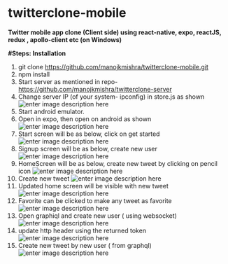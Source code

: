 # twitterclone-mobile

**Twitter mobile app clone (Client side) using react-native, expo, reactJS, redux ,  apollo-client etc (on Windows)**

**#Steps: Installation**
1. git clone https://github.com/manojkmishra/twitterclone-mobile.git
2. npm install
3. Start server as mentioned in repo- https://github.com/manojkmishra/twitterclone-server
3. Change server IP (of your system- ipconfig) in store.js as shown
![enter image description here](https://github.com/manojkmishra/twitterclone-mobile/blob/master/screenshots/ServerIPChange.PNG)
4. Start android emulator.
5. Open in expo, then open on android as shown
![enter image description here](https://github.com/manojkmishra/twitterclone-mobile/blob/master/screenshots/openinexpo.PNG)
6. Start screen will be as below, click on get started
![enter image description here](https://github.com/manojkmishra/twitterclone-mobile/blob/master/screenshots/startscreen.PNG)
7. Signup screen will be as below, create new user
![enter image description here](https://github.com/manojkmishra/twitterclone-mobile/blob/master/screenshots/signupPage.PNG)
8. HomeScreen will be as below, create new tweet by clicking on pencil icon
![enter image description here](https://github.com/manojkmishra/twitterclone-mobile/blob/master/screenshots/HomeScreen.PNG)
9. Create new tweet
![enter image description here](https://github.com/manojkmishra/twitterclone-mobile/blob/master/screenshots/newtweetscreen.PNG)
10. Updated home screen will be visible with new tweet
![enter image description here](https://github.com/manojkmishra/twitterclone-mobile/blob/master/screenshots/newtweetadded.PNG)
11. Favorite can be clicked to make any tweet as favorite
![enter image description here](https://github.com/manojkmishra/twitterclone-mobile/blob/master/screenshots/newtweetadded.PNG)
12. Open graphiql and create new user ( using websocket)
![enter image description here](https://github.com/manojkmishra/twitterclone-mobile/blob/master/screenshots/newusercreate.PNG)
13. update http header using the returned token
![enter image description here](https://github.com/manojkmishra/twitterclone-mobile/blob/master/screenshots/updatehttpheader.PNG)
14. Create new tweet by new user ( from graphql)
![enter image description here](https://github.com/manojkmishra/twitterclone-mobile/blob/master/screenshots/newtweetbynewuser.PNG)





